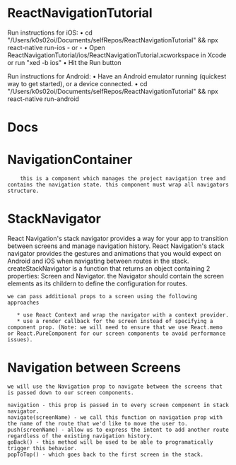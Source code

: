 # ReactNavigationTutorial

Run instructions for iOS:
    • cd "/Users/k0s02oi/Documents/selfRepos/ReactNavigationTutorial" && npx react-native run-ios
    - or -
    • Open ReactNavigationTutorial/ios/ReactNavigationTutorial.xcworkspace in Xcode or run "xed -b ios"
    • Hit the Run button

  Run instructions for Android:
    • Have an Android emulator running (quickest way to get started), or a device connected.
    • cd "/Users/k0s02oi/Documents/selfRepos/ReactNavigationTutorial" && npx react-native run-android
    
 # Docs
 
 # NavigationContainer
        this is a component which manages the project navigation tree and contains the navigation state. this component must wrap all navigators structure.
 
 
 # StackNavigator
 
 React Navigation's stack navigator provides a way for your app to transition between screens and manage navigation history.
 React Navigation's stack navigator provides the gestures and animations that you would expect on Android and iOS when navigating between routes in the stack.
   createStackNavigator is a function that returns an object containing 2 properties: Screen and Navigator.
    the Navigator should contain the screen elements as its childern to define the configuration for routes.
    
    we can pass additional props to a screen using the following approaches
    
       * use React Context and wrap the navigator with a context provider.
       * use a render callback for the screen instead of specifying a component prop. (Note: we will need to ensure that we use React.memo or React.PureComponent for our screen components to avoid performance issues). 
  
  # Navigation between Screens
    we will use the Navigation prop to navigate between the screens that is passed down to our screen components.
    
    navigation - this prop is passed in to every screen component in stack navigator.
    navigate(screenName) - we call this function on navigation prop with the name of the route that we'd like to move the user to.
    push(screenName) - allow us to express the intent to add another route regardless of the existing navigation history.
    goBack() - this method will be used to be able to programatically trigger this behavior.
    popToTop() - which goes back to the first screen in the stack.
    
   
 
